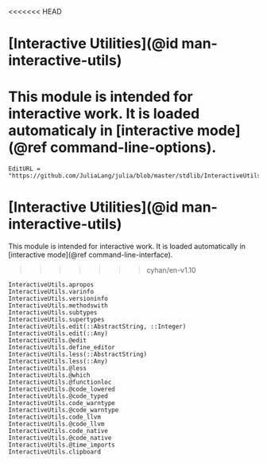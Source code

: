 <<<<<<< HEAD
# [Interactive Utilities](@id man-interactive-utils)

This module is intended for interactive work. It is loaded automaticaly in [interactive mode](@ref command-line-options).
=======
```@meta
EditURL = "https://github.com/JuliaLang/julia/blob/master/stdlib/InteractiveUtils/docs/src/index.md"
```

# [Interactive Utilities](@id man-interactive-utils)

This module is intended for interactive work. It is loaded automatically in [interactive mode](@ref command-line-interface).
>>>>>>> cyhan/en-v1.10

```@docs
InteractiveUtils.apropos
InteractiveUtils.varinfo
InteractiveUtils.versioninfo
InteractiveUtils.methodswith
InteractiveUtils.subtypes
InteractiveUtils.supertypes
InteractiveUtils.edit(::AbstractString, ::Integer)
InteractiveUtils.edit(::Any)
InteractiveUtils.@edit
InteractiveUtils.define_editor
InteractiveUtils.less(::AbstractString)
InteractiveUtils.less(::Any)
InteractiveUtils.@less
InteractiveUtils.@which
InteractiveUtils.@functionloc
InteractiveUtils.@code_lowered
InteractiveUtils.@code_typed
InteractiveUtils.code_warntype
InteractiveUtils.@code_warntype
InteractiveUtils.code_llvm
InteractiveUtils.@code_llvm
InteractiveUtils.code_native
InteractiveUtils.@code_native
InteractiveUtils.@time_imports
InteractiveUtils.clipboard
```
